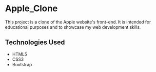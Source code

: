 # Apple_Clone

This project is a clone of the Apple website's front-end. It is intended for educational purposes and to showcase my web development skills.




## Technologies Used

- HTML5
- CSS3
- Bootstrap


